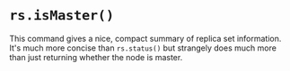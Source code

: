 # `rs.isMaster()`
This command gives a nice, compact summary of replica set information. It's much more concise than `rs.status()` but strangely does much more than just returning whether the node is master.
